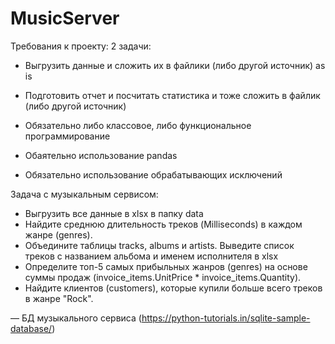 # MusicServer
Требования к проекту:
2 задачи:
- Выгрузить данные и сложить их в файлики (либо другой источник) as is
- Подготовить отчет и посчитать статистика и тоже сложить в файлик (либо другой источник) 

- Обязательно либо классовое, либо функциональное программирование 
- Обаятельно использование pandas
- Обязательно использование обрабатывающих исключений

Задача с музыкальным сервисом:
- Выгрузить все данные в xlsx в папку data
- Найдите среднюю длительность треков (Milliseconds) в каждом жанре (genres).
- Объедините таблицы tracks, albums и artists. Выведите список треков с названием альбома и именем исполнителя в xlsx
- Определите топ-5 самых прибыльных жанров (genres) на основе суммы продаж (invoice_items.UnitPrice * invoice_items.Quantity).
- Найдите клиентов (customers), которые купили больше всего треков в жанре "Rock".

— БД музыкального сервиса (https://python-tutorials.in/sqlite-sample-database/)